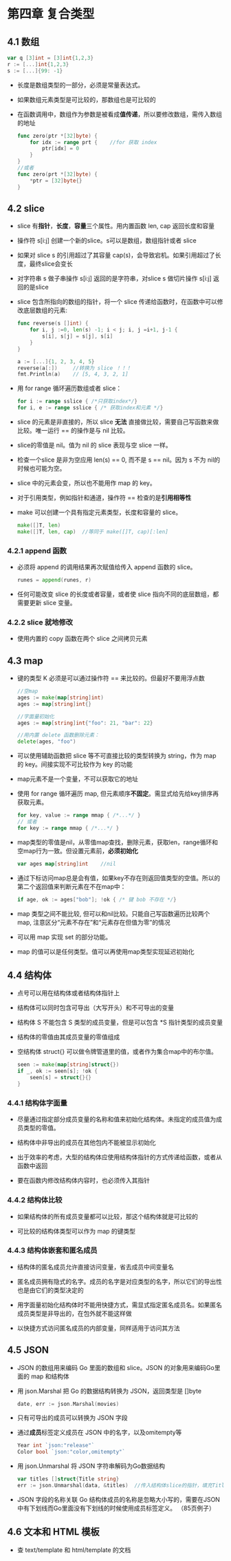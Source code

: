 # 第四章 复合类型

## 4.1 数组

```go
var q [3]int = [3]int{1,2,3}
r := [...]int{1,2,3}
s := [...]{99: -1}
```

- 长度是数组类型的一部分，必须是常量表达式。

- 如果数组元素类型是可比较的，那数组也是可比较的

- 在函数调用中，数组作为参数是被看成**值传递**，所以要修改数组，需传入数组的地址

    ```go
    func zero(ptr *[32]byte) {
        for idx := range prt {    //for 获取 index
            ptr[idx] = 0
        }
    }
    //或者
    func zero(prt *[32]byte) {
        *ptr = [32]byte{}
    }
    ```

## 4.2 slice

- slice 有**指针**，**长度**，**容量**三个属性。用内置函数 len, cap 返回长度和容量

- 操作符 s[i:j] 创建一个新的slice。s可以是数组，数组指针或者 slice

- 如果对 slice s 的引用超过了其容量 cap(s)，会导致宕机。如果引用超过了长度，最终slice会变长

- 对字符串 s 做子串操作 s[i:j] 返回的是字符串，对slice s 做切片操作 s[i:j] 返回的是slice

- slice 包含所指向的数组的指针，将一个 slice 传递给函数时，在函数中可以修改底层数组的元素:

    ```go
    func reverse(s []int) {
        for i, j :=0, len(s) -1; i < j; i, j =i+1, j-1 {
            s[i], s[j] = s[j], s[i]
        }
    }

    a := [...]{1, 2, 3, 4, 5}
    reverse(a[:])     //转换为 slice ！！！
    fmt.Println(a)    // [5, 4, 3, 2, 1]
    ```

- 用 for range 循环遍历数组或者 slice：

    ```go
    for i := range sslice { /*只获取index*/}
    for i, e := range sslice { /* 获取index和元素 */}
    ```

- slice 的元素是非直接的，所以 slice **无法** 直接做比较，需要自己写函数来做比较。唯一运行 == 的操作是与 nil 比较。

- slice的零值是 nil。值为 nil 的 slice 表现与空 slice 一样。

- 检查一个slice 是非为空应用 len(s) == 0, 而不是 s == nil。因为 s 不为 nil的时候也可能为空。

- slice 中的元素会变，所以也不能用作 map 的 key。

- 对于引用类型，例如指针和通道，操作符 == 检查的是**引用相等性**

- make 可以创建一个具有指定元素类型，长度和容量的 slice。

    ```go
    make([]T, len)
    make([]T, len, cap)  //等同于 make([]T, cap)[:len]
    ```

### 4.2.1 append 函数

- 必须将 append 的调用结果再次赋值给传入 append 函数的 slice。

    ```go
    runes = append(runes, r)
    ```

- 任何可能改变 slice 的长度或者容量，或者使 slice 指向不同的底层数组，都需要更新 slice 变量。

### 4.2.2 slice 就地修改

- 使用内置的 copy 函数在两个 slice 之间拷贝元素

## 4.3 map

- 键的类型 K 必须是可以通过操作符 == 来比较的。但最好不要用浮点数

    ```go
    //空map
    ages := make(map[string]int)
    ages := map[string]int{}

    //字面量初始化
    ages := map[string]int{"foo": 21, "bar": 22}

    //用内置 delete 函数删除元素：
    delete(ages, "foo")
    ```

- 可以使用辅助函数把 slice 等不可直接比较的类型转换为 string，作为 map 的 key。间接实现不可比较作为 key 的功能

- map元素不是一个变量，不可以获取它的地址

- 使用 for range 循环遍历 map, 但元素顺序**不固定**。需显式给先给key排序再获取元素。

    ```go
    for key, value := range mmap { /*...*/ }
    // 或者
    for key := range mmap { /*...*/ }
    ```

- map类型的零值是nil，从零值map查找，删除元素，获取len，range循环和空map行为一致。但设置元素前，**必须初始化**

    ```go
    var ages map[string]int    //nil
    ```

- 通过下标访问map总是会有值，如果key不存在则返回值类型的空值。所以的第二个返回值来判断元素在不在map中：

    ```go
    if age, ok := ages["bob"]; !ok { /* 键 bob 不存在 */}
    ```

- map 类型之间不能比较, 但可以和nil比较。只能自己写函数遍历比较两个map, 注意区分“元素不存在”和“元素存在但值为零”的情况

- 可以用 map 实现 set 的部分功能。

- map 的值可以是任何类型。值可以再使用map类型实现延迟初始化

## 4.4 结构体

- 点号可以用在结构体或者结构体指针上

- 结构体可以同时包含可导出（大写开头）和不可导出的变量

- 结构体 S 不能包含 S 类型的成员变量，但是可以包含 *S 指针类型的成员变量

- 结构体的零值由其成员变量的零值组成

- 空结构体 struct{} 可以做令牌管道里的值，或者作为集合map中的布尔值。

    ```go
    seen := make(map[string]struct{})
    if _, ok := seen[s]; !ok {
        seen[s] = struct{}{}
    }
    ```

### 4.4.1 结构体字面量

- 尽量通过指定部分成员变量的名称和值来初始化结构体。未指定的成员值为成员类型的零值。

- 结构体中非导出的成员在其他包内不能被显示初始化

- 出于效率的考虑，大型的结构体应使用结构体指针的方式传递给函数，或者从函数中返回

- 要在函数内修改结构体内容时，也必须传入其指针

### 4.4.2 结构体比较

- 如果结构体的所有成员变量都可以比较，那这个结构体就是可比较的

- 可比较的结构体类型可以作为 map 的键类型

### 4.4.3 结构体嵌套和匿名成员

- 结构体的匿名成员允许直接访问变量，省去成员中间变量名

- 匿名成员拥有隐式的名字。成员的名字是对应类型的名字，所以它们的导出性也是由它们的类型决定的

- 用字面量初始化结构体时不能用快捷方式，需显式指定匿名成员名。如果匿名成员类型是非导出的，在包外就不能这样做

- 以快捷方式访问匿名成员的内部变量，同样适用于访问其方法

## 4.5 JSON

- JSON 的数组用来编码 Go 里面的数组和 slice。JSON 的对象用来编码Go里面的 map 和结构体

- 用 json.Marshal 把 Go 的数据结构转换为 JSON，返回类型是 []byte

    ```go
    date, err := json.Marshal(movies)
    ```

- 只有可导出的成员可以转换为 JSON 字段

- 通过**成员**标签定义成员在 JSON 中的名字，以及omitempty等

    ```go
    Year int `json:"release"`
    Color bool `json:"color,omitempty"`
    ```

- 用 json.Unmarshal 将 JSON 字符串解码为Go数据结构

    ```go
    var titles []struct{Title string}
    err := json.Unmarshal(data, &titles)  //传入结构体slice的指针，填充Title字段，其他字段丢弃
    ```

- JSON 字段的名称关联 Go 结构体成员的名称是忽略大小写的，需要在JSON中有下划线而Go里面没有下划线的时候使用成员标签定义。 （85页例子）

## 4.6 文本和 HTML 模板

- 查 text/template 和 html/template 的文档
